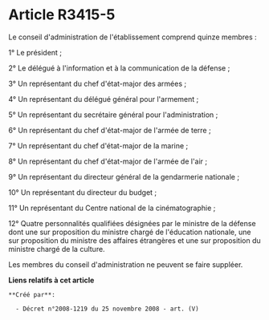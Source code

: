 # Article R3415-5

Le conseil d'administration de l'établissement comprend quinze membres :

1° Le président ;

2° Le délégué à l'information et à la communication de la défense ;

3° Un représentant du chef d'état-major des armées ;

4° Un représentant du délégué général pour l'armement ;

5° Un représentant du secrétaire général pour l'administration ;

6° Un représentant du chef d'état-major de l'armée de terre ;

7° Un représentant du chef d'état-major de la marine ;

8° Un représentant du chef d'état-major de l'armée de l'air ;

9° Un représentant du directeur général de la gendarmerie nationale ;

10° Un représentant du directeur du budget ;

11° Un représentant du Centre national de la cinématographie ;

12° Quatre personnalités qualifiées désignées par le ministre de la défense dont une sur proposition du ministre chargé de
l'éducation nationale, une sur proposition du ministre des affaires étrangères et une sur proposition du ministre chargé de
la culture.

Les membres du conseil d'administration ne peuvent se faire suppléer.

**Liens relatifs à cet article**

	**Créé par**:

	  - Décret n°2008-1219 du 25 novembre 2008 - art. (V)
